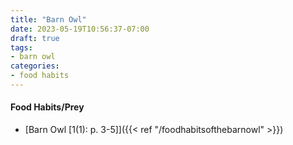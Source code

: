 ```yaml
---
title: "Barn Owl"
date: 2023-05-19T10:56:37-07:00
draft: true
tags:
- barn owl
categories:
- food habits
---
```


#### Food Habits/Prey
* [Barn Owl [1(1): p. 3-5]]({{< ref "/foodhabitsofthebarnowl" >}})